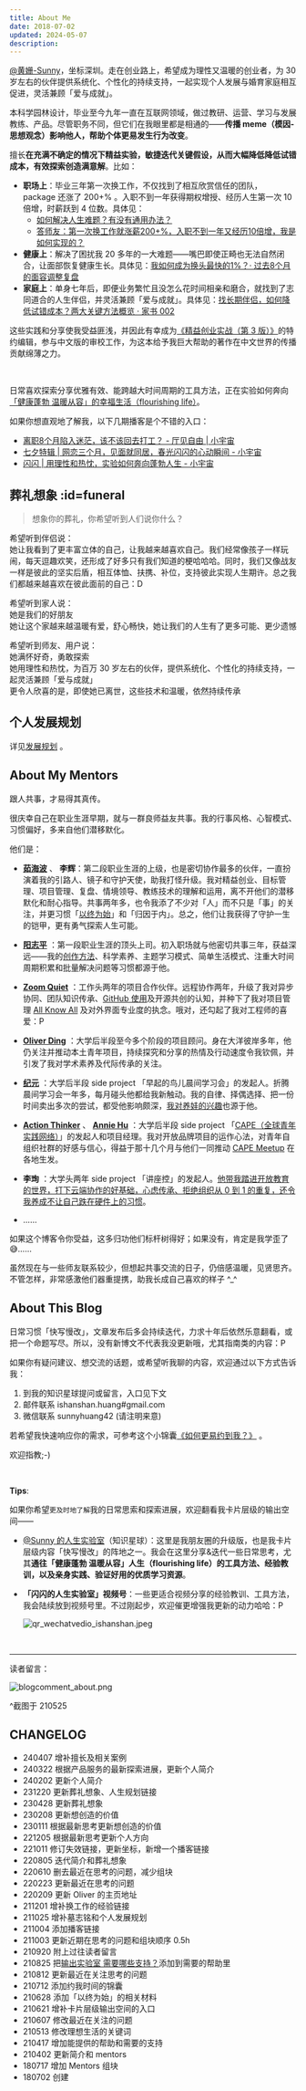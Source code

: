 ```yaml
---
title: About Me
date: 2018-07-02
updated: 2024-05-07
description:
---
```



[@黄姗-Sunny](https://github.com/sunnyhuang42)，坐标深圳。走在创业路上，希望成为理性又温暖的创业者，为 30 岁左右的伙伴提供系统化、个性化的持续支持，一起实现个人发展与婚育家庭相互促进，灵活兼顾「爱与成就」。

本科学园林设计，毕业至今九年一直在互联网领域，做过教研、运营、学习与发展教练、产品。尽管职务不同，但它们在我眼里都是相通的——**传播 meme（模因-思想观念）影响他人，帮助个体更易发生行为改变**。


擅长**在充满不确定的情况下精益实验，敏捷迭代关键假设，从而大幅降低降低试错成本，有效探索创造满意解**。比如：
- **职场上**：毕业三年第一次换工作，不仅找到了相互欣赏信任的团队， package 还涨了 200+% 。入职不到一年获得期权增授、经历人生第一次 10 倍增，时薪跃到 4 位数。具体见：
  - [如何解决人生难题？有没有通用办法？](https://sunnylife42.com/docs/basic/general-solution)
  - [答师友：第一次换工作就涨薪200+%，入职不到一年又经历10倍增，我是如何实现的？](/mur/tips_jobhunting)
- **健康上**：解决了困扰我 20 多年的一大难题——嘴巴即使正畸也无法自然闭合，让面部恢复健康生长。具体见：[我如何成为换头最快的1%？· 过去8个月的面容调整复盘](/selfedu/RevFacialGrowth)
- **家庭上**：单身七年后，即便业务繁忙且没怎么花时间相亲和磨合，就找到了志同道合的人生伴侣，并灵活兼顾「爱与成就」。具体见：[找长期伴侣，如何降低试错成本？两大关键方法概览 · 家书 002](/family/letter-create-family-1)

这些实践和分享使我受益匪浅，并因此有幸成为[《精益创业实战（第 3 版）》](/cmty/runninglean3eres)的特约编辑，参与中文版的审校工作，为这本给予我巨大帮助的著作在中文世界的传播贡献绵薄之力。

<br>

日常喜欢探索分享优雅有效、能跨越大时间周期的工具方法，正在实验如何奔向 [「健康蓬勃 温暖从容」的幸福生活（flourishing life）](/about/idealife)。





如果你想直观地了解我，以下几期播客是个不错的入口：<br>
- [离职8个月陷入迷茫，该不该回去打工？ - 厅见自由 | 小宇宙](https://www.xiaoyuzhoufm.com/episode/6422a20c8aca9099d785bd4b)
- [七夕特辑 | 网恋三个月，见面就同居，春光闪闪的心动瞬间 - 小宇宙](https://www.xiaoyuzhoufm.com/episode/62ebd5d4f5799d134563be9f?s=eyJ1IjogIjYwZTI4NWQ4ZTBmNWU3MjNiYjlmNDVlNiJ9)
- [闪闪 | 用理性和热忱，实验如何奔向蓬勃人生 -  小宇宙](https://www.xiaoyuzhoufm.com/episode/61585ce0ae1d32c4f86c18c5?s=eyJ1IjogIjYwZTI4NWQ4ZTBmNWU3MjNiYjlmNDVlNiJ9)



## 葬礼想象 :id=funeral

> 想象你的葬礼，你希望听到人们说你什么？

希望听到伴侣说：<br>
她让我看到了更丰富立体的自己，让我越来越喜欢自己。我们经常像孩子一样玩闹，每天逗趣欢笑，还形成了好多只有我们知道的梗哈哈哈。同时，我们又像战友一样是彼此的坚实后盾，相互体恤、扶携、补位，支持彼此实现人生期许。总之我们都越来越喜欢在彼此面前的自己：D

希望听到家人说： <br>
她是我们的好朋友 <br>
她让这个家越来越温暖有爱，舒心畅快，她让我们的人生有了更多可能、更少遗憾 <br>

希望听到师友、用户说： <br>
她满怀好奇，勇敢探索 <br>
她用理性和热忱，为百万 30 岁左右的伙伴，提供系统化、个性化的持续支持，一起灵活兼顾「爱与成就」<br>
更令人欣喜的是，即使她已离世，这些技术和温暖，依然持续传承


## 个人发展规划

详见[发展规划](https://sunnylife.feishu.cn/wiki/Wbiww9MQvi3l3nket5YcqneFnge) 。







## About My Mentors

跟人共事，才易得其真传。

很庆幸自己在职业生涯早期，就与一群良师益友共事。我的行事风格、心智模式、习惯偏好，多来自他们潜移默化。

他们是：


- **[茹海波](https://weibo.com/brianru)** 、 **李辉**：第二段职业生涯的上级，也是密切协作最多的伙伴，一直扮演着我的引路人、镜子和守护天使，助我打怪升级。我对精益创业、目标管理、项目管理、复盘、情境领导、教练技术的理解和运用，离不开他们的潜移默化和耐心指导。共事两年多，也令我添了不少对「人」而不只是「事」的关注，并更习惯「[以终为始](https://docs.qq.com/slide/DVVBzbVZ1UnFRZEhM)」和「归因于内」。总之，他们让我获得了守护一生的铠甲，更有勇气探索人生可能。

- **[阳志平](https://www.yangzhiping.com/)** ：第一段职业生涯的顶头上司。初入职场就与他密切共事三年，获益深远——我的[创作方法](/wr/HbOutputbyCards)、科学素养、主题学习模式、简单生活模式、注重大时间周期积累和批量解决问题等习惯都源于他。
- **[Zoom Quiet](http://zoomquiet.io/#)** ：工作头两年的项目合作伙伴。远程协作两年，升级了我对异步协同、团队知识传承、[GitHub 使用](/cmty/HbGitHubCooperate)及开源共创的认知，并种下了我对项目管理 [All Know All](https://www.xmind.net/m/citg/) 及对外界面专业度的执念。哦对，还勾起了我对工程师的喜爱：P
- **[Oliver Ding](https://medium.com/call4)** ：大学后半段至今多个阶段的项目顾问。身在大洋彼岸多年，他仍关注并推动本土青年项目，持续探究和分享的热情及行动速度令我钦佩，并引发了我对学术素养及代际传承的关注。
- **[纪元](https://cdn.sunnyhuang.net/clipping/qr_jiyuan.jpeg)** ：大学后半段 side project 「早起的鸟儿晨间学习会」的发起人。折腾晨间学习会一年多，每月碰头他都给我新触动。我的自律、择偶选择、把一份时间卖出多次的尝试，都受他影响颇深，[我对养娃的兴趣](/family/hb_parenting)也源于他。
- **[Action Thinker](http://www.zaih.com/mentor/84789490/)** 、 **[Annie Hu](https://www.linkedin.com/in/annie-hu-15250539/)** ：大学后半段 side project 「[CAPE（全球青年实践网络）](https://capechina.org/)」的发起人和项目经理。我对开放品牌项目的运作心法，对青年自组织社群的好感与信心，得益于那十几个月与他们一同推动 [CAPE Meetup](https://capechina.org/categories/cape-meetup/) 在各地生发。
- **李珣** ：大学头两年 side project 「讲座控」的发起人。[他带我踏进开放教育的世界，打下云端协作的好基础，心虑传承、拒绝组织从 0 到 1 的重复，还令我养成不让自己跌在硬件上的习惯](/selfedu/SelfEduOwetoJZK)。
- ……

如果这个博客令你受益，这多归功他们标杆树得好；如果没有，肯定是我学歪了😅……

虽然现在与一些师友联系较少，但想起共事交流的日子，仍倍感温暖，见贤思齐。不管怎样，非常感激他们器重提携，助我长成自己喜欢的样子 ^_^







## About This Blog

日常习惯「快写慢改」，文章发布后多会持续迭代，力求十年后依然乐意翻看，或把一个命题写尽。所以，没有新博文不代表我没更新哦，尤其指南类的内容：P



如果你有疑问建议、想交流的话题，或希望听我聊的内容，欢迎通过以下方式告诉我：

1. 到我的知识星球提问或留言，入口见下文
2. 邮件联系 ishanshan.huang#gmail.com
3. 微信联系 sunnyhuang42 (请注明来意)


若希望我快速响应你的需求，可参考这个小锦囊[《如何更易约到我？》](/about/booking) 。

欢迎指教;-)

<br>

**Tips**:

如果你希望`更及时地了解`我的日常思索和探索进展，欢迎翻看我卡片层级的输出空间——



- [@Sunny 的人生实验室](https://t.zsxq.com/Vrzji2B)（知识星球）：这里是我朋友圈的升级版，也是我卡片层级内容「快写慢改」的阵地之一。我会在这里分享&迭代一些日常思考，尤其**通往「健康蓬勃 温暖从容」人生（flourishing life）的工具方法、经验教训，以及亲身实践、验证好用的优质学习资源**。


- **「闪闪的人生实验室」视频号**：一些更适合视频分享的经验教训、工具方法，我会陆续放到视频号里。不过刚起步，欢迎催更增强我更新的动力哈哈：P

  ![qr_wechatvedio_ishanshan.jpeg](https://cdn.sunnyhuang.net/share/qr_wechatvedio_ishanshan.jpeg?x-oss-process=image/resize,w_400 ':size=150')





<br>

---


读者留言：

![blogcomment_about.png](https://cdn.sunnyhuang.net/share/blogcomment_about.png)

^截图于 210525

## CHANGELOG

- 240407 增补擅长及相关案例
- 240322 根据产品服务的最新探索进展，更新个人简介
- 240202 更新个人简介
- 231220 更新葬礼想象、人生规划链接
- 230428 更新葬礼想象
- 230208 更新想创造的价值
- 230111 根据最新思考更新想创造的价值
- 221205 根据最新思考更新个人方向
- 221011 修订失效链接，更新坐标，新增一个播客链接
- 220805 迭代简介和葬礼想象
- 220610 删去最近在思考的问题，减少组块
- 220223 更新最近在思考的问题
- 220209 更新 Oliver 的主页地址
- 211201 增补换工作的经验链接
- 211025 增补墓志铭和个人发展规划
- 211004 添加播客链接
- 211003 更新近期在思考的问题和组块顺序 0.5h
- 210920 附上过往读者留言
- 210825 把[输出实验室 需要哪些支持？](/f_output/helpwanted)添加到需要的帮助里
- 210812 更新最近在关注思考的问题
- 210712 添加约我时间的锦囊
- 210628 添加「以终为始」的相关材料
- 210621 增补卡片层级输出空间的入口
- 210607 修改最近在关注的问题
- 210513 修改理想生活的关键词
- 210417 增加能提供的帮助和需要的支持
- 210402 更新简介和 mentors
- 180717 增加 Mentors 组块
- 180702 创建
